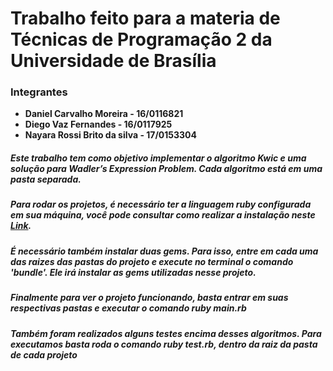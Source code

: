 # Trabalho feito para a materia de Técnicas de Programação 2 da Universidade de Brasília
  
### Integrantes
  
  * **Daniel Carvalho Moreira     -     16/0116821**
  * **Diego Vaz Fernandes         -     16/0117925**
  * **Nayara Rossi Brito da silva -     17/0153304**

##### Este trabalho tem como objetivo implementar o algoritmo Kwic e uma solução para Wadler’s Expression Problem. Cada algoritmo está em uma pasta separada.  

##### Para rodar os projetos, é necessário ter a linguagem ruby configurada em sua máquina, você pode consultar como realizar a instalação neste [**Link**](https://www.ruby-lang.org/pt/documentation/installation/).

##### É necessário também instalar duas gems. Para isso, entre em cada uma das raizes das pastas do projeto e execute no terminal o comando 'bundle'. Ele irá instalar as gems utilizadas nesse projeto.

##### Finalmente para ver o projeto funcionando, basta entrar em suas respectivas pastas e executar o comando ruby main.rb

##### Também foram realizados alguns testes encima desses algoritmos. Para executamos basta roda o comando ruby test.rb, dentro da raiz da pasta de cada projeto
